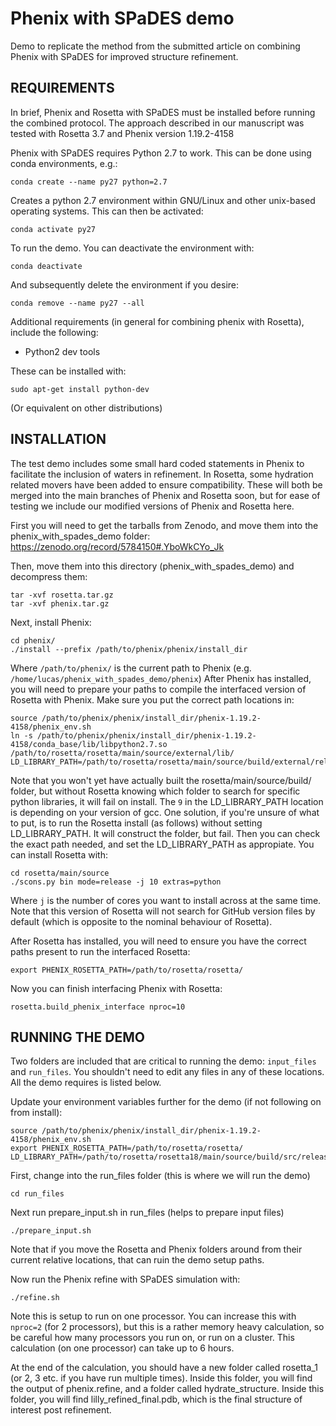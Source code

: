 # Phenix with SPaDES demo
Demo to replicate the method from the submitted article on combining Phenix with SPaDES for improved structure refinement.

###

## REQUIREMENTS

In brief, Phenix and Rosetta with SPaDES must be installed before running the combined protocol. The approach described in our manuscript was tested with Rosetta 3.7 and Phenix version 1.19.2-4158

Phenix with SPaDES requires Python 2.7 to work. This can be done using conda environments, e.g.:

```
conda create --name py27 python=2.7
```

Creates a python 2.7 environment within GNU/Linux and other unix-based operating systems. This can then be activated:

```
conda activate py27
```

To run the demo. You can deactivate the environment with:

```
conda deactivate
```

And subsequently delete the environment if you desire:

```
conda remove --name py27 --all
```

Additional requirements (in general for combining phenix with Rosetta), include the following:

* Python2 dev tools


These can be installed with:
```
sudo apt-get install python-dev
```
(Or equivalent on other distributions)

## INSTALLATION

The test demo includes some small hard coded statements in Phenix to facilitate the inclusion of waters in refinement. In Rosetta, some hydration related movers have been added to ensure compatibility. These will both be merged into the main branches of Phenix and Rosetta soon, but for ease of testing we include our modified versions of Phenix and Rosetta here.

First you will need to get the tarballs from Zenodo, and move them into the phenix_with_spades_demo folder: https://zenodo.org/record/5784150#.YboWkCYo_Jk

Then, move them into this directory (phenix_with_spades_demo) and decompress them:

```
tar -xvf rosetta.tar.gz
tar -xvf phenix.tar.gz
```
Next, install Phenix:

```
cd phenix/
./install --prefix /path/to/phenix/phenix/install_dir
```

Where `/path/to/phenix/` is the current path to Phenix (e.g. `/home/lucas/phenix_with_spades_demo/phenix`)
After Phenix has installed, you will need to prepare your paths to compile the interfaced version of Rosetta with Phenix. Make sure you put the correct path locations in:

```
source /path/to/phenix/phenix/install_dir/phenix-1.19.2-4158/phenix_env.sh
ln -s /path/to/phenix/phenix/install_dir/phenix-1.19.2-4158/conda_base/lib/libpython2.7.so /path/to/rosetta/rosetta/main/source/external/lib/
LD_LIBRARY_PATH=/path/to/rosetta/rosetta/main/source/build/external/release/linux/5.13/64/x86/gcc/9/python/
```

Note that you won't yet have actually built the rosetta/main/source/build/ folder, but without Rosetta knowing which folder to search for specific python libraries, it will fail on install. The `9` in the LD_LIBRARY_PATH location is depending on your version of gcc. One solution, if you're unsure of what to put, is to run the Rosetta install (as follows) without setting LD_LIBRARY_PATH. It will construct the folder, but fail. Then you can check the exact path needed, and set the LD_LIBRARY_PATH as appropiate. You can install Rosetta with:

```
cd rosetta/main/source
./scons.py bin mode=release -j 10 extras=python
```

Where `j` is the number of cores you want to install across at the same time. Note that this version of Rosetta will not search for GitHub version files by default (which is opposite to the nominal behaviour of Rosetta).

After Rosetta has installed, you will need to ensure you have the correct paths present to run the interfaced Rosetta:

```
export PHENIX_ROSETTA_PATH=/path/to/rosetta/rosetta/
```

Now you can finish interfacing Phenix with Rosetta:

```
rosetta.build_phenix_interface nproc=10
```

## RUNNING THE DEMO

Two folders are included that are critical to running the demo: `input_files` and `run_files`. You shouldn't need to edit any files in any of these locations. All the demo requires is listed below.

Update your environment variables further for the demo (if not following on from install):

```
source /path/to/phenix/phenix/install_dir/phenix-1.19.2-4158/phenix_env.sh
export PHENIX_ROSETTA_PATH=/path/to/rosetta/rosetta/
LD_LIBRARY_PATH=/path/to/rosetta/rosetta18/main/source/build/src/release/linux/5.8/64/x86/gcc/9/python
```

First, change into the run_files folder (this is where we will run the demo)

```
cd run_files
```

Next run prepare_input.sh in run_files (helps to prepare input files)

```
./prepare_input.sh
```

Note that if you move the Rosetta and Phenix folders around from their current relative locations, that can ruin the demo setup paths.

Now run the Phenix refine with SPaDES simulation with:

```
./refine.sh
```

Note this is setup to run on one processor. You can increase this with `nproc=2` (for 2 processors), but this is a rather memory heavy calculation, so be careful how many processors you run on, or run on a cluster. This calculation (on one processor) can take up to 6 hours.

At the end of the calculation, you should have a new folder called rosetta_1 (or 2, 3 etc. if you have run multiple times). Inside this folder, you will find the output of phenix.refine, and a folder called hydrate_structure. Inside this folder, you will find lilly_refined_final.pdb, which is the final structure of interest post refinement.
